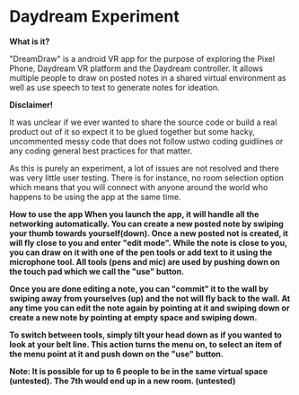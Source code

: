 # Daydream Experiment

<b>What is it?</b>

"DreamDraw" is a android VR app for the purpose of exploring the Pixel Phone, Daydream VR platform and the Daydream controller. It allows multiple people  to draw on posted notes in a shared virtual environment as well as use speech to text to generate notes for ideation. 


<b>Disclaimer!</b>

It was unclear if we ever wanted to share the source code or build a real product out of it so expect it to be glued together but some hacky, uncommented messy code that does not follow ustwo coding guidlines or any coding general best practices for that matter. 

As this is purely an experiment, a lot of issues are not resolved and there was very little user
testing.  There is for instance, no room selection option which means that you will connect with anyone around the world who happens to be using the app at the same time.

<b> How to use the app<b>
When you launch the app, it will handle all the networking automatically. You can create a new posted note by swiping your thumb towards yourself(down). Once a new posted not is created, it will fly close to you and enter "edit mode". While the note is close to you, you can draw on it with one of the pen tools or add text to it using the microphone tool. All tools (pens and mic) are used by pushing down on the touch pad which we call the "use" button.  

Once you are done editing a note, you can "commit" it to the wall by swiping away from yourselves (up) and the not will fly back to the wall. At any time you can edit the note again by pointing at it and swiping down or create a new note by pointing at empty space and swiping down. 

To switch between tools, simply tilt your head down as if you wanted to look at your belt line. This action turns the menu on, to select an item of the menu point at it and push down on the "use" button. 

Note: It is possible for up to 6 people to be in the same virtual space (untested). The 7th would end up in a new room. (untested)

